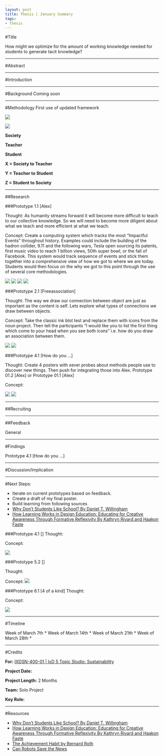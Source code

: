 ```yaml
---
layout: post
title: Thesis | January Summary
tags:
- thesis
---
```


#Title

How might we optimize for the amount of working knowledge needed for students to generate tacit knowledge?

--------
#Abstract



--------
#Introduction



--------
#Background
Coming soon

--------
#Methodology
First use of updated framework



![](/content/images/2016/02/Tentaive-Framwork-for-Acquisition-of-Retention-of-Knowledge-2.png)

![](/content/images/2016/02/Knowledge-Transfer-and-Influence.png)

**Society**

**Teacher**

**Student**

**X = Society to Teacher**

**Y = Teacher to Student**

**Z = Student to Society**

--------
##Research

###Prototype 1.1 [Alex]

Thought:
As humanity streams forward it will become more difficult to teach to our collective knowledge. So we will need to become more diligent about what we teach and more efficient at what we teach.

Concept:
Create a computing system which tracks the most “Impactful Events” throughout history. Examples could include the building of the hadron collider, 9.11 and the following wars, Tesla open sourcing its patents, first music video to reach 1 billion views, 50th super bowl, or the fall of Facebook. This system would track sequence of events and stick them together into a comprehensive view of how we got to where we are today. Students would then focus on the why we got to this point through the use of several core methodologies.


![](/content/images/2016/02/1-1_S3.png)
![](/content/images/2016/02/1-1_S4.png)
![](/content/images/2016/02/1-1_S1-3.png)
![](/content/images/2016/02/1-1_S2-1.png)


###Prototype 2.1 [Freeassociation]

Thought:
The way we draw our connection between object are just as important as the content is self. Lets explore what types of connections we draw between objects.

Concept:
Take the classic ink blot test and replace them with icons from the noun project. Then tell the participants “I would like you to list the first thing which come to your head when you see both icons” i.e. how do you draw an association between them.

![](/content/images/2016/02/2-1_S2.png)
![](/content/images/2016/02/2-1_Summery.png)


###Prototype 4.1 [How do you ...]

Thought:
Create 4 posters with sever probes about methods people use to discover new things. Then push for integrating those into Alex. Prototype 01.2 [Alex] or Prototype 01.1 [Alex]

Concept:

![](http://)
![](http://)

--------
##Recruiting


--------
##Feedback

General


--------
#Findings



Prototype 4.1 [How do you ...]

--------
#Discussion/Implication



--------
#Next Steps:
* Iterate on current prototypes based on feedback.
* Create a draft of my final poster.
* Build learning from following sources
 * [Why Don’t Students Like School? By Daniel T. Willingham](http://www.aft.org/sites/default/files/periodicals/WILLINGHAM%282%29.pdf) 
 * [How Learning Works in Design Education: Educating for Creative Awareness Through Formative Reflexivity By Kathryn Rivard and Haakon Faste](http://www.haakonfaste.com/publications/HLW_in_design_education.pdf)

###Prototype 4.1 []
Thought:


Concept:

![](http://)

###Prototype 5.2 []

Thought:


Concept:
![](http://)



###Prototype 6.1 [4 of a kind]
Thought:


Concept:

![](http://)

--------
#Timeline

Week of March 7th
*
Week of March 14th
*
Week of March 21th 
*
Week of March 28th
*

---
#Credits

**For:** [IXDSN-400-01 | IxD 5 Topic Studio: Sustainability](http://www.williamfelker.com)

**Project Date:** 

**Project Length:** 2 Months

**Team:** Solo Project

**Key Role:** 

---
#Resources
 * [Why Don’t Students Like School? By Daniel T. Willingham](http://www.aft.org/sites/default/files/periodicals/WILLINGHAM%282%29.pdf) 
 * [How Learning Works in Design Education: Educating for Creative Awareness Through Formative Reflexivity By Kathryn Rivard and Haakon Faste](http://www.haakonfaste.com/publications/HLW_in_design_education.pdf)
* [The Achievement Habit by Bernard Roth](http://www.theachievementhabit.com)
* [Can Robots Save the News](http://qz.com/621692/can-robots-save-the-news/)
 
